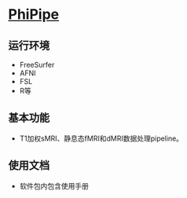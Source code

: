 # [PhiPipe](https://github.com/PHI-group/PhiPipe-release)

## 运行环境

* FreeSurfer
* AFNI
* FSL
* R等

## 基本功能

* T1加权sMRI、静息态fMRI和dMRI数据处理pipeline。

## 使用文档

* 软件包内包含使用手册

